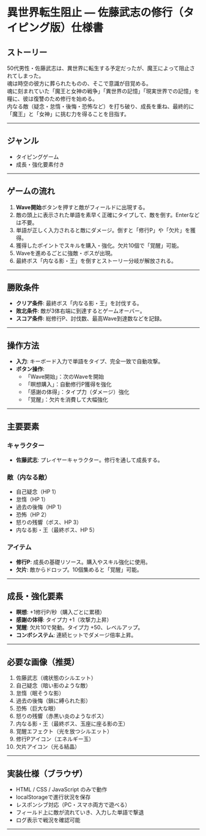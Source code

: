 # 異世界転生阻止 — 佐藤武志の修行（タイピング版）仕様書

## ストーリー
50代男性・佐藤武志は、異世界に転生する予定だったが、魔王によって阻止されてしまった。  
魂は時空の彼方に葬られたものの、そこで意識が目覚める。  
魂に刻まれていた「魔王と女神の戦争」「異世界の記憶」「現実世界での記憶」を糧に、彼は復讐のため修行を始める。  
内なる敵（疑念・怠惰・後悔・恐怖など）を打ち破り、成長を重ね、最終的に「魔王」と「女神」に挑む力を得ることを目指す。

---

## ジャンル
- タイピングゲーム
- 成長・強化要素付き

---

## ゲームの流れ
1. **Wave開始**ボタンを押すと敵がフィールドに出現する。  
2. 敵の頭上に表示された単語を素早く正確にタイプして、敵を倒す。Enterなどは不要。
3. 単語が正しく入力されると敵にダメージ。倒すと「修行P」や「欠片」を獲得。  
4. 獲得したポイントでスキルを購入・強化。欠片10個で「覚醒」可能。  
5. Waveを進めるごとに強敵・ボスが出現。  
6. 最終ボス「内なる影・王」を倒すとストーリー分岐が解放される。

---

## 勝敗条件
- **クリア条件**: 最終ボス「内なる影・王」を討伐する。  
- **敗北条件**: 敵が3体右端に到達するとゲームオーバー。  
- **スコア条件**: 総修行P、討伐数、最高Wave到達数などを記録。  

---

## 操作方法
- **入力**: キーボード入力で単語をタイプ、完全一致で自動攻撃。  
- **ボタン操作**:  
  - 「Wave開始」：次のWaveを開始  
  - 「瞑想購入」：自動修行P獲得を強化  
  - 「感謝の体得」：タイプ力（ダメージ）強化  
  - 「覚醒」：欠片を消費して大幅強化  

---

## 主要要素

### キャラクター
- **佐藤武志**: プレイヤーキャラクター。修行を通して成長する。  

### 敵（内なる敵）
- 自己疑念（HP 1）
- 怠惰（HP 1）
- 過去の後悔（HP 1）
- 恐怖（HP 2）
- 怒りの残響（ボス、HP 3）
- 内なる影・王（最終ボス、HP 5）

### アイテム
- **修行P**: 成長の基礎リソース。購入やスキル強化に使用。  
- **欠片**: 敵からドロップ。10個集めると「覚醒」可能。  

---

## 成長・強化要素
- **瞑想**: +1修行P/秒（購入ごとに累積）  
- **感謝の体得**: タイプ力 +1（攻撃力上昇）  
- **覚醒**: 欠片10で発動。タイプ力 +50、レベルアップ。  
- **コンボシステム**: 連続ヒットでダメージ倍率上昇。  

---

## 必要な画像（推奨）
1. 佐藤武志（魂状態のシルエット）  
2. 自己疑念（暗い影のような敵）  
3. 怠惰（眠そうな影）  
4. 過去の後悔（鎖に縛られた影）  
5. 恐怖（巨大な眼）  
6. 怒りの残響（赤黒い炎のようなボス）  
7. 内なる影・王（最終ボス、玉座に座る影の王）  
8. 覚醒エフェクト（光を放つシルエット）  
9. 修行Pアイコン（エネルギー玉）  
10. 欠片アイコン（光る結晶）  

---

## 実装仕様（ブラウザ）
- HTML / CSS / JavaScript のみで動作  
- localStorageで進行状況を保存  
- レスポンシブ対応（PC・スマホ両方で遊べる）  
- フィールド上に敵が流れていき、入力した単語で撃退  
- ログ表示で戦況を確認可能  

---
